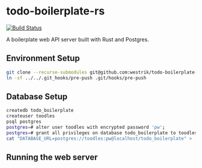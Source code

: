 # todo-boilerplate-rs

[![Build Status](https://dev.azure.com/m0493/todo-rs/_apis/build/status/westrik.todo-boilerplate-rs?branchName=master)](https://dev.azure.com/m0493/todo-rs/_build/latest?definitionId=1&branchName=master)

A boilerplate web API server built with Rust and Postgres.

## Environment Setup

```sh
git clone --recurse-submodules git@github.com:westrik/todo-boilerplate-rs.git
ln -sf ../../.git_hooks/pre-push .git/hooks/pre-push
```

## Database Setup

```sh
createdb todo_boilerplate
createuser toodles
psql postgres
postgres=# alter user toodles with encrypted password 'pw';
postgres=# grant all privileges on database todo_boilerplate to toodles;
cat "DATABASE_URL=postgres://toodles:pw@localhost/todo_boilerplate" > .env
```

## Running the web server

